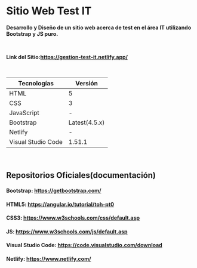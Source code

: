 # Sitio Web Test IT

**Desarrollo y Diseño de un sitio web acerca de test en el área IT utilizando Bootstrap y JS puro.**

</br>

**Link del Sitio:https://gestion-test-it.netlify.app/**

</br>

| Tecnologías | Versión |
| ------------- | ------------- |
| HTML |   5 |
| CSS | 3  |
| JavaScript | -  |
| Bootstrap | Latest(4.5.x)  |
| Netlify | -  |
| Visual Studio Code | 1.51.1 |

</br>

## Repositorios Oficiales(documentación)

#### Bootstrap:   https://getbootstrap.com/
#### HTML5:     https://angular.io/tutorial/toh-pt0
#### CSS3:         https://www.w3schools.com/css/default.asp
#### JS:        https://www.w3schools.com/js/default.asp
#### Visual Studio Code:        https://code.visualstudio.com/download
#### Netlify:          https://www.netlify.com/

